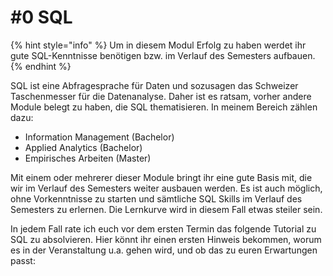 # \#0 SQL

{% hint style="info" %}
Um in diesem Modul Erfolg zu haben werdet ihr gute SQL-Kenntnisse benötigen bzw. im Verlauf des Semesters aufbauen. 
{% endhint %}

SQL ist eine Abfragesprache für Daten und sozusagen das Schweizer Taschenmesser für die Datenanalyse. Daher ist es ratsam, vorher andere Module belegt zu haben, die SQL thematisieren. In meinem Bereich zählen dazu:

* Information Management \(Bachelor\)
* Applied Analytics \(Bachelor\)
* Empirisches Arbeiten \(Master\)

Mit einem oder mehrerer dieser Module bringt ihr eine gute Basis mit, die wir im Verlauf des Semesters weiter ausbauen werden. Es ist auch möglich, ohne Vorkenntnisse zu starten und sämtliche SQL Skills im Verlauf des Semesters zu erlernen. Die Lernkurve wird in diesem Fall etwas steiler sein.

In jedem Fall rate ich euch vor dem ersten Termin das folgende Tutorial zu SQL zu absolvieren. Hier könnt ihr einen ersten Hinweis bekommen, worum es in der Veranstaltung u.a. gehen wird, und ob das zu euren Erwartungen passt:



